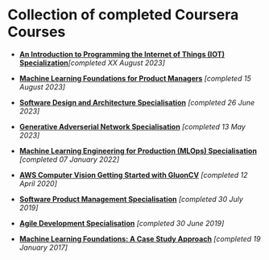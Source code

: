 # Collection of completed Coursera Courses

- [**An Introduction to Programming the Internet of Things (IOT) Specialization**](https://github.com/junkal/coursera-courses/tree/main/An%20Introduction%20to%20Programming%20the%20Internet%20of%20Things%20(IOT)%20Specialization)*[completed XX August 2023]*

- [**Machine Learning Foundations for Product Managers**](https://github.com/junkal/coursera-courses/tree/main/Machine%20Learning%20Foundations%20for%20Product%20Managers) *[completed 15 August 2023]*
 
- [**Software Design and Architecture Specialisation**](https://github.com/junkal/coursera-courses/tree/main/Software-Design-and-Architecture) *[completed 26 June 2023]*

- [**Generative Adverserial Network Specialisation**](https://github.com/junkal/coursera-courses/tree/main/Build-Basic-Generative-Adversarial-Networks-(GANs)) *[completed 13 May 2023]* 

- [**Machine Learning Engineering for Production (MLOps) Specialisation**](https://github.com/junkal/coursera-courses/tree/main/Machine-Learning-Engineering-for-Prod-mlops) *[completed 07 January 2022]*

- [**AWS Computer Vision Getting Started with GluonCV**](https://github.com/junkal/coursera-courses/tree/main/AWS_Computer_Vision-Getting_Started_with_GluonCV) *[completed 12 April 2020]*

- [**Software Product Management Specialisation**](https://github.com/junkal/coursera-courses/tree/main/Software-Product-Management) *[completed 30 July 2019]*

- [**Agile Development Specialisation**](https://github.com/junkal/coursera-courses/tree/main/Agile%20Development) *[completed 30 June 2019]*

- [**Machine Learning Foundations: A Case Study Approach**]() *[completed 19 January 2017]*


